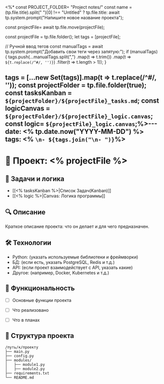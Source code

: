 <%*
const PROJECT_FOLDER= "Project notes/"
const name = (tp.file.title).split(" ")[0] !== "Untitled" ? tp.file.title: await tp.system.prompt("Напишите новое название проекта");


const projectFile=
await tp.file.move(projectFile);


const projectFile = tp.file.folder();
let tags = [projectFile];

// Ручной ввод тегов
const manualTags = await tp.system.prompt("Добавить свои теги через запятую:");
if (manualTags) {
    tags.push(...manualTags.split(",")
        .map(t => t.trim())
        .map(t => `${t.replace(/^#/, '')}`) 
        .filter(t => t.length > 1));
}

tags = [...new Set(tags)].map(t => t.replace(/^#/, ''));
const projectFolder = tp.file.folder(true);
const tasksKanban = `${projectFolder}/${projectFile}_tasks.md`; 
const logicCanvas = `${projectFolder}/${projectFile}_logic.canvas`;
const logic= `${projectFile}_logic.canvas`;%>---
date: <% tp.date.now("YYYY-MM-DD") %>
tags: <% `\n- ${tags.join("\n- ")}`%>
---

# 📌 Проект: <% projectFile %>

## 📝 Задачи и логика
- [[<% tasksKanban %>|Список Задач(Kanban)]]
- [[<% logic %>|Canvas: Логика программы]]



## 🔍 Описание
Краткое описание проекта: что он делает и для чего предназначен.

## 🛠️ Технологии
- Python: (указать используемые библиотеки и фреймворки)
- БД: (если есть, указать PostgreSQL, Redis и т.д.)
- API: (если проект взаимодействует с API, указать какие)
- Другое: (например, Docker, Kubernetes и т.д.)

## 🎯 Функциональность
- [ ] Основные функции проекта
- [ ] Что реализовано
- [ ] Что в планах


## 📂 Структура проекта
```plaintext
/путь/к/проекту
├── main.py
├── config.py
├── modules/
│   ├── module1.py
│   ├── module2.py
├── requirements.txt
└── README.md
